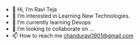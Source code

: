 - 👋 Hi, I’m Ravi Teja
- 👀 I’m interested in Learning New Technologies.
- 🌱 I’m currently learning Devops
- 💞️ I’m looking to collaborate on ...
- 📫 How to reach me chanduravi1901@gmail.com

<!---
raviteja0321/raviteja0321 is a ✨ special ✨ repository because its `README.md` (this file) appears on your GitHub profile.
You can click the Preview link to take a look at your changes.
--->
